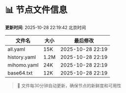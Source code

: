 # 📊 节点文件信息

**更新时间**: 2025-10-28 22:19:42 北京时间

| 文件名 | 大小 | 最后修改 |
|--------|------|----------|
| all.yaml | 15K | 2025-10-28 22:19 |
| history.yaml | 1.2M | 2025-10-28 22:19 |
| mihomo.yaml | 24K | 2025-10-28 22:19 |
| base64.txt | 12K | 2025-10-28 22:19 |

> 🔄 文件每30分钟自动更新，确保节点的新鲜度和可用性
